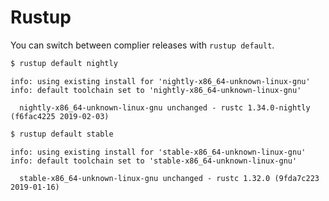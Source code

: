 # Rustup

You can switch between complier releases with `rustup default`.

```sh
$ rustup default nightly
```

```plaintext
info: using existing install for 'nightly-x86_64-unknown-linux-gnu'
info: default toolchain set to 'nightly-x86_64-unknown-linux-gnu'

  nightly-x86_64-unknown-linux-gnu unchanged - rustc 1.34.0-nightly (f6fac4225 2019-02-03)
```

```sh
$ rustup default stable
```

```plaintext
info: using existing install for 'stable-x86_64-unknown-linux-gnu'
info: default toolchain set to 'stable-x86_64-unknown-linux-gnu'

  stable-x86_64-unknown-linux-gnu unchanged - rustc 1.32.0 (9fda7c223 2019-01-16)
```
